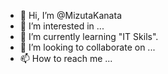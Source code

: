 - 👋 Hi, I’m @MizutaKanata
- 👀 I’m interested in ...
- 🌱 I’m currently learning "IT Skils".
- 💞️ I’m looking to collaborate on ...
- 📫 How to reach me ...

<!---
MizutaKanata/MizutaKanata is a ✨ special ✨ repository because its `README.md` (this file) appears on your GitHub profile.
You can click the Preview link to take a look at your changes.
--->
